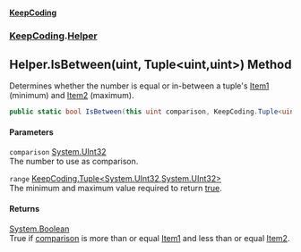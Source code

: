 #### [KeepCoding](index.md 'index')
### [KeepCoding](KeepCoding.md 'KeepCoding').[Helper](Helper.md 'KeepCoding.Helper')
## Helper.IsBetween(uint, Tuple&lt;uint,uint&gt;) Method
Determines whether the number is equal or in-between a tuple's [Item1](Tuple.T..Item1.md 'KeepCoding.Tuple&lt;T&gt;.Item1') (minimum) and [Item2](Tuple.T1.T2..Item2.md 'KeepCoding.Tuple&lt;T1,T2&gt;.Item2') (maximum).  
```csharp
public static bool IsBetween(this uint comparison, KeepCoding.Tuple<uint,uint> range);
```
#### Parameters
<a name='KeepCoding.Helper.IsBetween(uint.KeepCoding.Tuple.uint.uint.).comparison'></a>
`comparison` [System.UInt32](https://docs.microsoft.com/en-us/dotnet/api/System.UInt32 'System.UInt32')  
The number to use as comparison.
  
<a name='KeepCoding.Helper.IsBetween(uint.KeepCoding.Tuple.uint.uint.).range'></a>
`range` [KeepCoding.Tuple&lt;](Tuple.T1.T2..md 'KeepCoding.Tuple&lt;T1,T2&gt;')[System.UInt32](https://docs.microsoft.com/en-us/dotnet/api/System.UInt32 'System.UInt32')[,](Tuple.T1.T2..md 'KeepCoding.Tuple&lt;T1,T2&gt;')[System.UInt32](https://docs.microsoft.com/en-us/dotnet/api/System.UInt32 'System.UInt32')[&gt;](Tuple.T1.T2..md 'KeepCoding.Tuple&lt;T1,T2&gt;')  
The minimum and maximum value required to return [true](https://docs.microsoft.com/en-us/dotnet/csharp/language-reference/builtin-types/bool 'https://docs.microsoft.com/en-us/dotnet/csharp/language-reference/builtin-types/bool').
  
#### Returns
[System.Boolean](https://docs.microsoft.com/en-us/dotnet/api/System.Boolean 'System.Boolean')  
True if [comparison](Helper.IsBetween.SfwmmFXQck+Y3dnbIEw23w.md#KeepCoding.Helper.IsBetween(uint.KeepCoding.Tuple.uint.uint.).comparison 'KeepCoding.Helper.IsBetween(uint, KeepCoding.Tuple&lt;uint,uint&gt;).comparison') is more than or equal [Item1](Tuple.T..Item1.md 'KeepCoding.Tuple&lt;T&gt;.Item1') and less than or equal [Item2](Tuple.T1.T2..Item2.md 'KeepCoding.Tuple&lt;T1,T2&gt;.Item2').
